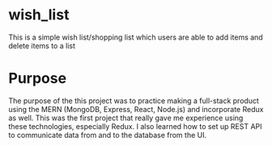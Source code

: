 # wish_list
This is a simple wish list/shopping list which users are able to add items and delete items to a list

# Purpose
The purpose of the this project was to practice making a full-stack product using the MERN (MongoDB, Express, React, Node.js) and incorporate Redux as well. This was the first project that really gave me experience using these technologies, especially Redux. I also learned how to set up REST API to communicate data from and to the database from the UI.

